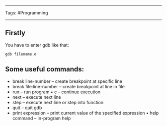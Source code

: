 ___
Tags:
#Programming 
___
## Firstly
You have to enter gdb like that:
```
gdb filename.o
```

## Some useful commands: 
- break line-number – create breakpoint at specific line 
- break file:line-number – create breakpoint at line in file 
- run – run program • c – continue execution 
- next – execute next line 
- step – execute next line or step into function 
- quit – quit gdb 
- print expression – print current value of the specified expression • help command – in-program help